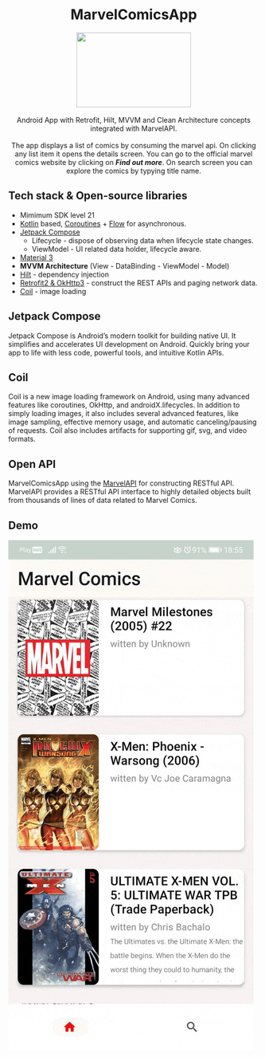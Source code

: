 
<h1 align="center">MarvelComicsApp</h1>
<p align="center">

  <img width="230" height="150" src="https://www.pngitem.com/pimgs/m/33-334275_clip-art-marvel-comics-logo-marvel-comics-logo.png">
</p>

<p align="center">
Android App with Retrofit, Hilt, MVVM and Clean Architecture concepts integrated with MarvelAPI.  <br> <br>
The app displays a list of comics by consuming the marvel api. On clicking any list item it opens the details screen. 
You can go to the official marvel comics website by clicking on <strong><em>Find out more</strong></em>.
On search screen you can explore the comics by typying title name.
</p>


## Tech stack & Open-source libraries
- Mimimum SDK level 21
- <a href="https://kotlinlang.org/" target="_blank">Kotlin</a> based, <a href="https://github.com/Kotlin/kotlinx.coroutines" target="_blank">Coroutines</a> + <a href="https://kotlin.github.io/kotlinx.coroutines/kotlinx-coroutines-core/kotlinx.coroutines.flow/" target="_blank">Flow</a> for asynchronous.
- <a href="https://developer.android.com/jetpack/compose" target="_blank">Jetpack Compose</a>
  - Lifecycle - dispose of observing data when lifecycle state changes.
  - ViewModel - UI related data holder, lifecycle aware.
- <a href="https://m3.material.io/" target="_blank">Material 3</a>
- **MVVM Architecture**   (View - DataBinding - ViewModel - Model)
- <a href="https://dagger.dev/hilt/" target="_blank">Hilt</a> - dependency injection
- <a href="https://github.com/square/retrofit" target="_blank">Retrofit2 & OkHttp3</a> - construct the REST APIs and paging network data.
- <a href="https://coil-kt.github.io/coil/compose/" target="_blank">Coil</a> - image loading

## Jetpack Compose 

Jetpack Compose is Android’s modern toolkit for building native UI. It simplifies and accelerates UI development on Android. Quickly bring your app to life with less code, powerful tools, and intuitive Kotlin APIs.

## Coil

Coil is a new image loading framework on Android, using many advanced features like coroutines, OkHttp, and androidX.lifecycles. In addition to simply loading images, it also includes several advanced features, like image sampling, effective memory usage, and automatic canceling/pausing of requests. Coil also includes artifacts for supporting gif, svg, and video formats.
## Open API

MarvelComicsApp using the <a href="https://www.marvel.com/comics" target="_blank">MarvelAPI</a> for constructing RESTful API.
MarvelAPI provides a RESTful API interface to highly detailed objects built from thousands of lines of data related to Marvel Comics.

## Demo

![](https://github.com/KlaudiaK/MarvelComicsApp/blob/main/app-gif.gif)

